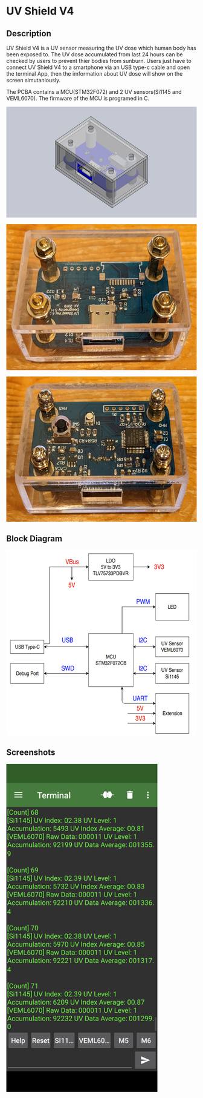 # UV Shield V4

## Description
UV Shield V4 is a UV sensor measuring the UV dose which human body has been exposed to.
The UV dose accumulated from last 24 hours can be checked by users to prevent thier bodies from sunburn.
Users just have to connect UV Shield V4 to a smartphone via an USB type-c cable and open the terminal App, then the imformation about UV dose will show on the screen simutaniously.
  
  
The PCBA contains a MCU(STM32F072) and 2 UV sensors(Si1145 and VEML6070). The firmware of the MCU is programed in C.
  
  
  
<img src="https://github.com/foreveryang1993/UV_Shield_V4/blob/main/Readme/Assembly.JPG" width="600" height="293" alt="Assembly"/><br/>
  
  
<img src="https://github.com/foreveryang1993/UV_Shield_V4/blob/main/Readme/UV%20Shield%20V4_Top.jpg" width="600" height="386" alt="UV Shield V4_Top"/><br/>
  
<img src="https://github.com/foreveryang1993/UV_Shield_V4/blob/main/Readme/UV%20Shield%20V4_Bottom.jpg" width="600" height="384" alt="UV Shield V4_Bottom"/><br/>
  
  
## Block Diagram
  
<img src="https://github.com/foreveryang1993/UV_Shield_V4/blob/main/Readme/Block%20Diagram.png" width="600" height="490" alt="Block Diagram"/><br/>
  
  
## Screenshots
  
<img src="https://github.com/foreveryang1993/UV_Shield_V4/blob/main/Readme/Screenshot.png" width="400" height="867" alt="Screenshot"/><br/>
